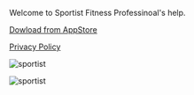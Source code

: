 Welcome to Sportist Fitness Professinoal's help.

[Dowload from AppStore](https://apps.apple.com/lk/app/sportist/id1531896320)

[Privacy Policy](privacy.html)

![sportist](https://raw.githubusercontent.com/sportist/web/gh-pages/images/sportist.JPG) 


![sportist](https://raw.githubusercontent.com/sportist/web/gh-pages/images/sportist_app.JPG) 
